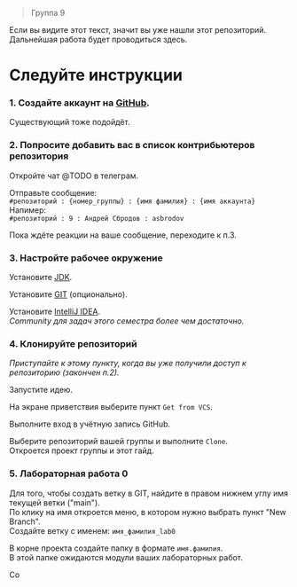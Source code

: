 > Группа 9

Если вы видите этот текст, значит вы уже нашли этот репозиторий. Дальнейшая работа будет проводиться здесь.

# Следуйте инструкции

### 1. Создайте аккаунт на [GitHub](https://github.com/signup).
Существующий тоже подойдёт.

### 2. Попросите добавить вас в список контрибьютеров репозитория

Откройте чат @TODO в телеграм.  

Отправьте сообщение:  
```#репозиторий : {номер_группы} : {имя фамилия} : {имя аккаунта}```  
Напимер:  
```#репозиторий : 9 : Андрей Сбродов : asbrodov```

Пока ждёте реакции на ваше сообщение, переходите к п.3.

### 3. Настройте рабочее окружение

Установите [JDK](https://adoptium.net/temurin/releases/).

Установите [GIT](https://git-scm.com/downloads) (опционально).

Установите [IntelliJ IDEA](https://www.jetbrains.com/idea/download/).  
_Community для задач этого семестра более чем достаточно._

### 4. Клонируйте репозиторий

_Приступайте к этому пункту, когда вы уже получили доступ к репозиторию (закончен п.2)._

Запустите идею.

На экране приветствия выберите пункт `Get from VCS`.

Выполните вход в учётную запись GitHub.

Выберите репозиторий вашей группы и выполните `Clone`.  
Откроется проект группы и этот гайд.

### 5. Лабораторная работа 0
  
Для того, чтобы создать ветку в GIT, найдите в правом нижнем углу имя текущей ветки ("main").  
По клику на имя откроется меню, в котором нужно выбрать пункт "New Branch".  
Создайте ветку с именем: `имя_фамилия_lab0`


В корне проекта создайте папку в формате `имя.фамилия`.  
В этой папке ожидаются модули ваших лабораторных работ.

Со







